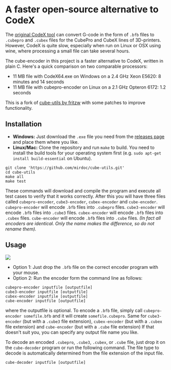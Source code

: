 # A faster open-source alternative to CodeX

The [original CodeX tool](https://groups.google.com/forum/#!topic/kisslicer-refugee-camp/ZMuIrtn5Mfo)
can convert G-code in the form of `.bfb` files to `.cubepro` and `.cubex`
files for the CubePro and CubeX lines of 3D-printers.
However, CodeX is quite slow, especially when run on Linux or OSX using wine,
where processing a small file can take several hours.

The cube-encoder in this project is a faster alternative to CodeX, written in plain C. Here's a quick comparison on two comparable processors:

* 11 MB file with CodeX64.exe on Windows on a 2.4 GHz Xeon E5620: 8 minutes and 14 seconds
* 11 MB file with cubepro-encoder on Linux on a 2.1 GHz Opteron 6172: 1.2 seconds

This is a fork of [cube-utils by fritzw](https://github.com/fritzw/cube-utils) with some patches to improve functionality.

## Installation

* **Windows:** Just download the `.exe` file you need from the [releases page](https://github.com/mird-oc/cube-utils/releases) and place them where you like.
* **Linux/Mac:** Clone the repository and run `make` to build. You need to install the build tools for your operating system first (e.g. `sudo apt-get install build-essential` on Ubuntu).
```
git clone 'https://github.com/mirdoc/cube-utils.git'
cd cube-utils
make all
make test
```

These commands will download and compile the program and execute all test cases to verify that it works correctly.
After this you will have three files called `cubepro-encoder`, `cube3-encoder`, `cubex-encoder` and `cube-encoder`.
`cubepro-encoder` will encode `.bfb` files into `.cubepro` files.
`cube3-encoder` will encode `.bfb` files into `.cube3` files.
`cubex-encoder` will encode `.bfb` files into `.cubex` files.
`cube-encoder` will encode `.bfb` files into `.cube` files.
*(In fact all encoders are identical. Only the name makes the difference, so do not rename them).*

## Usage

<img src="https://raw.githubusercontent.com/mirdoc/cube-utils/master/windows-screenshot.png"/>

* Option 1: Just drop the `.bfb` file on the correct encoder program with your mouse.
* Option 2: Run the encoder form the command line as follows:
```
cubepro-encoder inputfile [outputfile]
cube3-encoder inputfile [outputfile]
cubex-encoder inputfile [outputfile]
cube-encoder inputfile [outputfile]
```
where the outputfile is optional. To encode a `.bfb` file, simply call `cubepro-encoder somefile.bfb` and it will create `somefile.cubepro`.
Same for `cube3-encoder` (but with a `.cube3` file extension), `cubex-encoder` (but with a `.cubex` file extension) and `cube-encoder` (but with a `.cube` file extension)
If that doesn't suit you, you can specify any output file name you like.

To decode an encoded `.cubepro`, `.cube3`, `.cubex`, or `.cube` file, just drop it on the `cube-decoder` program or run the following command. The file type to decode is automatically determined from the file extension of the input file.
```
cube-decoder inputfile [outputfile]
```
